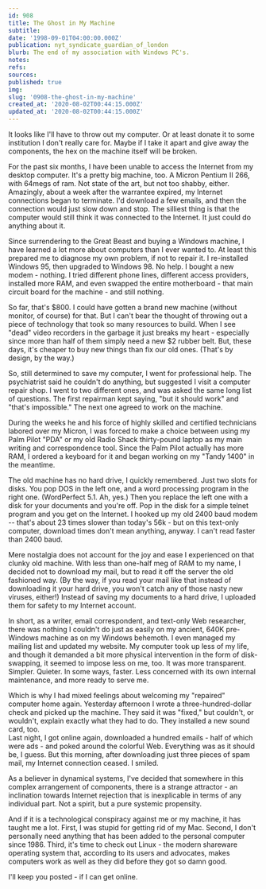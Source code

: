 ```yaml
---
id: 908
title: The Ghost in My Machine
subtitle: 
date: '1998-09-01T04:00:00.000Z'
publication: nyt_syndicate_guardian_of_london
blurb: The end of my association with Windows PC's.
notes: 
refs: 
sources: 
published: true
img: 
slug: '0908-the-ghost-in-my-machine'
created_at: '2020-08-02T00:44:15.000Z'
updated_at: '2020-08-02T00:44:15.000Z'
---
```

It looks like I'll have to throw out my computer. Or at least donate it to some institution I don't really care for. Maybe if I take it apart and give away the components, the hex on the machine itself will be broken.

For the past six months, I have been unable to access the Internet from my desktop computer. It's a pretty big machine, too. A Micron Pentium II 266, with 64megs of ram. Not state of the art, but not too shabby, either. Amazingly, about a week after the warrantee expired, my Internet connections began to terminate. I'd download a few emails, and then the connection would just slow down and stop. The silliest thing is that the computer would still think it was connected to the Internet. It just could do anything about it.

Since surrendering to the Great Beast and buying a Windows machine, I have learned a lot more about computers than I ever wanted to. At least this prepared me to diagnose my own problem, if not to repair it. I re-installed Windows 95, then upgraded to Windows 98. No help. I bought a new modem - nothing. I tried different phone lines, different access providers, installed more RAM, and even swapped the entire motherboard - that main circuit board for the machine - and still nothing.

So far, that's $800. I could have gotten a brand new machine (without monitor, of course) for that. But I can't bear the thought of throwing out a piece of technology that took so many resources to build. When I see "dead" video recorders in the garbage it just breaks my heart - especially since more than half of them simply need a new $2 rubber belt. But, these days, it's cheaper to buy new things than fix our old ones. (That's by design, by the way.)

So, still determined to save my computer, I went for professional help. The psychiatrist said he couldn't do anything, but suggested I visit a computer repair shop. I went to two different ones, and was asked the same long list of questions. The first repairman kept saying, "but it should work" and "that's impossible." The next one agreed to work on the machine.

During the weeks he and his force of highly skilled and certified technicians labored over my Micron, I was forced to make a choice between using my Palm Pilot "PDA" or my old Radio Shack thirty-pound laptop as my main writing and correspondence tool. Since the Palm Pilot actually has more RAM, I ordered a keyboard for it and began working on my "Tandy 1400" in the meantime.

The old machine has no hard drive, I quickly remembered. Just two slots for disks. You pop DOS in the left one, and a word processing program in the right one. (WordPerfect 5.1. Ah, yes.) Then you replace the left one with a disk for your documents and you're off. Pop in the disk for a simple telnet program and you get on the Internet. I hooked up my old 2400 baud modem -- that's about 23 times slower than today's 56k - but on this text-only computer, download times don't mean anything, anyway. I can't read faster than 2400 baud.

Mere nostalgia does not account for the joy and ease I experienced on that clunky old machine. With less than one-half meg of RAM to my name, I decided not to download my mail, but to read it off the server the old fashioned way. (By the way, if you read your mail like that instead of downloading it your hard drive, you won't catch any of those nasty new viruses, either!) Instead of saving my documents to a hard drive, I uploaded them for safety to my Internet account.

In short, as a writer, email correspondent, and text-only Web researcher, there was nothing I couldn't do just as easily on my ancient, 640K pre-Windows machine as on my Windows behemoth. I even managed my mailing list and updated my website. My computer took up less of my life, and though it demanded a bit more physical intervention in the form of disk-swapping, it seemed to impose less on me, too. It was more transparent. Simpler. Quieter. In some ways, faster. Less concerned with its own internal maintenance, and more ready to serve me.

Which is why I had mixed feelings about welcoming my "repaired" computer home again. Yesterday afternoon I wrote a three-hundred-dollar check and picked up the machine. They said it was "fixed," but couldn't, or wouldn't, explain exactly what they had to do. They installed a new sound card, too.  
Last night, I got online again, downloaded a hundred emails - half of which were ads - and poked around the colorful Web. Everything was as it should be, I guess. But this morning, after downloading just three pieces of spam mail, my Internet connection ceased. I smiled.

As a believer in dynamical systems, I've decided that somewhere in this complex arrangement of components, there is a strange attractor - an inclination towards Internet rejection that is inexplicable in terms of any individual part. Not a spirit, but a pure systemic propensity.

And if it is a technological conspiracy against me or my machine, it has taught me a lot. First, I was stupid for getting rid of my Mac. Second, I don't personally need anything that has been added to the personal computer since 1986. Third, it's time to check out Linux - the modern shareware operating system that, according to its users and advocates, makes computers work as well as they did before they got so damn good.

I'll keep you posted - if I can get online.
